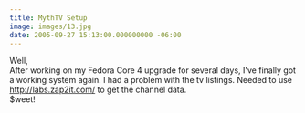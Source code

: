 ```yaml
---
title: MythTV Setup
image: images/13.jpg
date: 2005-09-27 15:13:00.000000000 -06:00
---
```

Well,<br />After working on my Fedora Core 4 upgrade for several days, I've finally got a working system again.  I had a problem with the tv listings.  Needed to use <a href="http://labs.zap2it.com/">http://labs.zap2it.com/</a> to get the channel data.<br />$weet!

